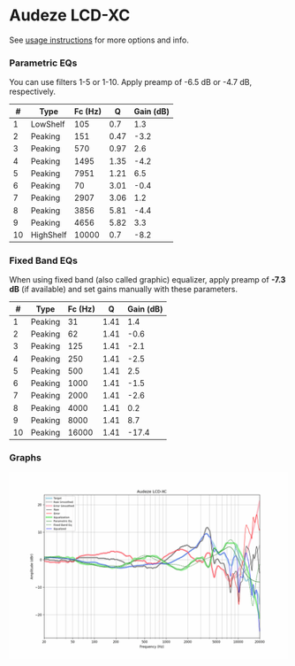# Audeze LCD-XC
See [usage instructions](https://github.com/jaakkopasanen/AutoEq#usage) for more options and info.

### Parametric EQs
You can use filters 1-5 or 1-10. Apply preamp of -6.5 dB or -4.7 dB, respectively.

|   # | Type      |   Fc (Hz) |    Q |   Gain (dB) |
|-----|-----------|-----------|------|-------------|
|   1 | LowShelf  |       105 | 0.7  |         1.3 |
|   2 | Peaking   |       151 | 0.47 |        -3.2 |
|   3 | Peaking   |       570 | 0.97 |         2.6 |
|   4 | Peaking   |      1495 | 1.35 |        -4.2 |
|   5 | Peaking   |      7951 | 1.21 |         6.5 |
|   6 | Peaking   |        70 | 3.01 |        -0.4 |
|   7 | Peaking   |      2907 | 3.06 |         1.2 |
|   8 | Peaking   |      3856 | 5.81 |        -4.4 |
|   9 | Peaking   |      4656 | 5.82 |         3.3 |
|  10 | HighShelf |     10000 | 0.7  |        -8.2 |

### Fixed Band EQs
When using fixed band (also called graphic) equalizer, apply preamp of **-7.3 dB** (if available) and set gains manually with these parameters.

|   # | Type    |   Fc (Hz) |    Q |   Gain (dB) |
|-----|---------|-----------|------|-------------|
|   1 | Peaking |        31 | 1.41 |         1.4 |
|   2 | Peaking |        62 | 1.41 |        -0.6 |
|   3 | Peaking |       125 | 1.41 |        -2.1 |
|   4 | Peaking |       250 | 1.41 |        -2.5 |
|   5 | Peaking |       500 | 1.41 |         2.5 |
|   6 | Peaking |      1000 | 1.41 |        -1.5 |
|   7 | Peaking |      2000 | 1.41 |        -2.6 |
|   8 | Peaking |      4000 | 1.41 |         0.2 |
|   9 | Peaking |      8000 | 1.41 |         8.7 |
|  10 | Peaking |     16000 | 1.41 |       -17.4 |

### Graphs
![](./Audeze%20LCD-XC.png)
